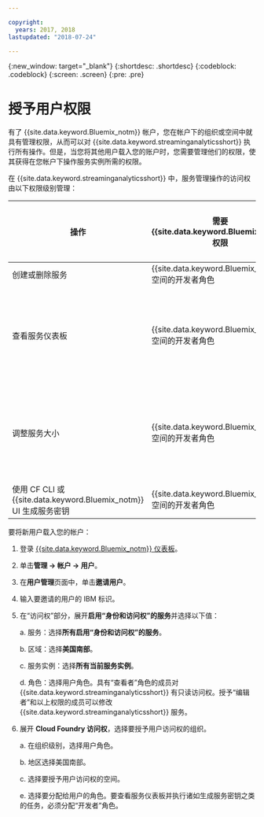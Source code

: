 ```yaml
---

copyright:
  years: 2017, 2018
lastupdated: "2018-07-24"

---
```


<!-- Attribute definitions -->
{:new_window: target="_blank"}
{:shortdesc: .shortdesc}
{:codeblock: .codeblock}
{:screen: .screen}
{:pre: .pre}

# 授予用户权限

有了 {{site.data.keyword.Bluemix_notm}} 帐户，您在帐户下的组织或空间中就具有管理权限，从而可以对 {{site.data.keyword.streaminganalyticsshort}} 执行所有操作。但是，当您将其他用户载入您的账户时，您需要管理他们的权限，使其获得在您帐户下操作服务实例所需的权限。

在 {{site.data.keyword.streaminganalyticsshort}} 中，服务管理操作的访问权由以下权限级别管理：

|操作 |需要 {{site.data.keyword.Bluemix_notm}} 权限|需要 IAM 权限|
|-----------|------------------------------|--------------------------|
|创建或删除服务|{{site.data.keyword.Bluemix_notm}} 空间的开发者角色|无|
|查看服务仪表板|{{site.data.keyword.Bluemix_notm}} 空间的开发者角色|查看者和以上权限|
|调整服务大小|{{site.data.keyword.Bluemix_notm}} 空间的开发者角色|编辑者和以上权限|
|使用 CF CLI 或 {{site.data.keyword.Bluemix_notm}} UI 生成服务密钥|{{site.data.keyword.Bluemix_notm}} 空间的开发者角色|无|

要将新用户载入您的帐户：

1.	登录 [{{site.data.keyword.Bluemix_notm}} 仪表板](https://console.bluemix.net)。

2.	单击**管理 -> 帐户 -> 用户**。

3.	在**用户管理**页面中，单击**邀请用户**。

4.	输入要邀请的用户的 IBM 标识。

5.	在“访问权”部分，展开**启用“身份和访问权”的服务**并选择以下值：

	a.	服务：选择**所有启用“身份和访问权”的服务**。

	b.	区域：选择**美国南部**。

	c.	服务实例：选择**所有当前服务实例**。

	d.	角色：选择用户角色。具有“查看者”角色的成员对 {{site.data.keyword.streaminganalyticsshort}} 有只读访问权。授予“编辑者”和以上权限的成员可以修改
{{site.data.keyword.streaminganalyticsshort}} 服务。

6.	展开 **Cloud Foundry 访问权**，选择要授予用户访问权的组织。

	a. 在组织级别，选择用户角色。

	b.	地区选择美国南部。

	c.	选择要授予用户访问权的空间。

	e.	选择要分配给用户的角色。要查看服务仪表板并执行诸如生成服务密钥之类的任务，必须分配“开发者”角色。
